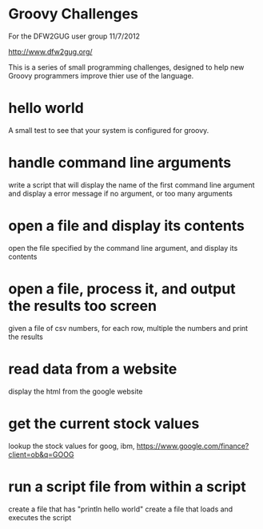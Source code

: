 
Groovy Challenges
=================

For the DFW2GUG user group 11/7/2012

http://www.dfw2gug.org/


This is a series of small programming challenges, designed to help new Groovy programmers improve thier use of the language.



hello world
===========
A small test to see that your system is configured for groovy.
	

handle command line arguments
=============================
write a script that will display the name of the first command line argument
and display a error message if no argument, or too many arguments


open a file and display its contents
====================================
open the file specified by the command line argument, and display its contents


open a file, process it, and output the results too screen
==========================================================
given a file of csv numbers, for each row, multiple the numbers and print the results


read data from a website
========================
display the html from the google website


get the current stock values
============================
lookup the stock values for goog, ibm, 
https://www.google.com/finance?client=ob&q=GOOG



run a script file from within a script
======================================

create a file that has "println hello world"
create a file that loads and executes the script





